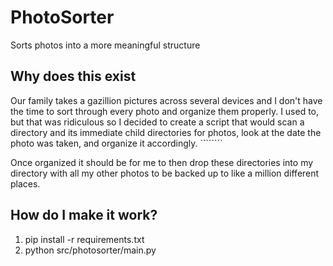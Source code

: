 # PhotoSorter
Sorts photos into a more meaningful structure

## Why does this exist
Our family takes a gazillion pictures across several devices and I don't have the time to sort through every photo and organize them properly.  I used to, but that was ridiculous so I decided to create a script that would scan a directory and its immediate child directories for photos, look at the date the photo was taken, and organize it accordingly. ````````

Once organized it should be for me to then drop these directories into my directory with all my other photos to be backed up to like a million different places.

## How do I make it work?
1. pip install -r requirements.txt
2. python src/photosorter/main.py
